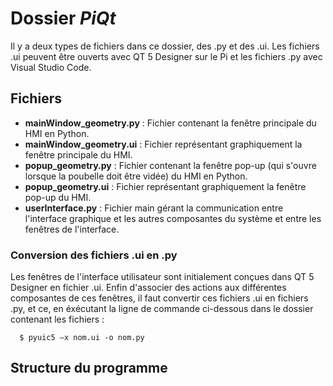 # Dossier *PiQt*

Il y a deux types de fichiers dans ce dossier, des .py et des .ui. Les fichiers .ui peuvent être ouverts avec QT 5 Designer sur le Pi et les fichiers .py avec Visual Studio Code. 

## Fichiers

- **mainWindow_geometry.py** : Fichier contenant la fenêtre principale du HMI en Python.
- **mainWindow_geometry.ui** : Fichier représentant graphiquement la fenêtre principale du HMI.
- **popup_geometry.py** : Fichier contenant la fenêtre pop-up (qui s'ouvre lorsque la poubelle doit être vidée) du HMI en Python.
- **popup_geometry.ui** : Fichier représentant graphiquement la fenêtre pop-up du HMI.
- **userInterface.py** : Fichier main gérant la communication entre l'interface graphique et les autres composantes du système et entre les fenêtres de l'interface.

### Conversion des fichiers .ui en .py

Les fenêtres de l'interface utilisateur sont initialement conçues dans QT 5 Designer en fichier .ui. Enfin d'associer des actions aux différentes composantes de ces fenêtres, il faut convertir ces fichiers .ui en fichiers .py, et ce, en éxécutant la ligne de commande ci-dessous dans le dossier contenant les fichiers :

```
  $ pyuic5 –x nom.ui -o nom.py 
```

## Structure du programme